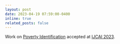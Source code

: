 ```yaml
---
layout: post
date: 2023-04-19 07:59:00-0400
inline: true
related_posts: false
---
```


Work on [Poverty Identification](https://www.ijcai.org/proceedings/2023/0709.pdf) accepted at [IJCAI 2023](https://ijcai-23.org/call-for-papers-ai-and-social-good/).